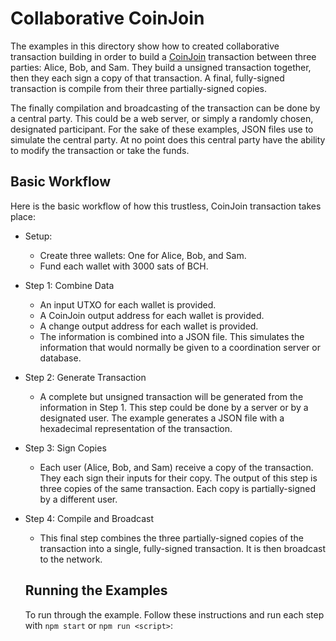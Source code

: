 # Collaborative CoinJoin
The examples in this directory show how to created collaborative transaction building in order to build a [CoinJoin](https://en.bitcoin.it/wiki/CoinJoin) transaction between three parties: Alice, Bob, and Sam. They build a unsigned transaction together, then they each sign a copy of that transaction. A final, fully-signed transaction is compile from their three partially-signed copies.

The finally compilation and broadcasting of the transaction can be done by a central party. This could be a web server, or simply a randomly chosen, designated participant. For the sake of these examples, JSON files use to simulate the central party. At no point does this central party have the ability to modify the transaction or take the funds.

## Basic Workflow
Here is the basic workflow of how this trustless, CoinJoin transaction takes place:

- Setup:
  - Create three wallets: One for Alice, Bob, and Sam.
  - Fund each wallet with 3000 sats of BCH.

- Step 1: Combine Data
  - An input UTXO for each wallet is provided.
  - A CoinJoin output address for each wallet is provided.
  - A change output address for each wallet is provided.
  - The information is combined into a JSON file. This simulates the information that would normally be given to a coordination server or database.

- Step 2: Generate Transaction
  - A complete but unsigned transaction will be generated from the information in Step 1. This step could be done by a server or by a designated user. The example generates a JSON file with a hexadecimal representation of the transaction.

- Step 3: Sign Copies
  - Each user (Alice, Bob, and Sam) receive a copy of the transaction. They each sign their inputs for their copy. The output of this step is three copies of the same transaction. Each copy is partially-signed by a different user.

- Step 4: Compile and Broadcast
  - This final step combines the three partially-signed copies of the transaction into a single, fully-signed transaction. It is then broadcast to the network.

  ## Running the Examples
  To run through the example. Follow these instructions and run each step with `npm start` or `npm run <script>`:
